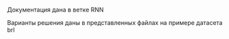 Документация дана в ветке RNN

Варианты решения даны в представленных файлах на примере датасета brl
